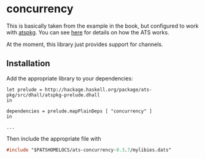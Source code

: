 # concurrency

This is basically taken from the example in the book, but configured to work
with [atspkg](http://hackage.haskell.org/package/ats-pkg). You can see
[here](http://ats-lang.sourceforge.net/DOCUMENT/INT2PROGINATS/HTML/x4387.html)
for details on how the ATS works.

At the moment, this library just provides support for channels.

## Installation

Add the appropriate library to your dependencies:

```dhall
let prelude = http://hackage.haskell.org/package/ats-pkg/src/dhall/atspkg-prelude.dhall
in

dependencies = prelude.mapPlainDeps [ "concurrency" ]
in

...
```

Then include the appropriate file with

```ats
#include "$PATSHOMELOCS/ats-concurrency-0.3.7/mylibies.dats"
```
